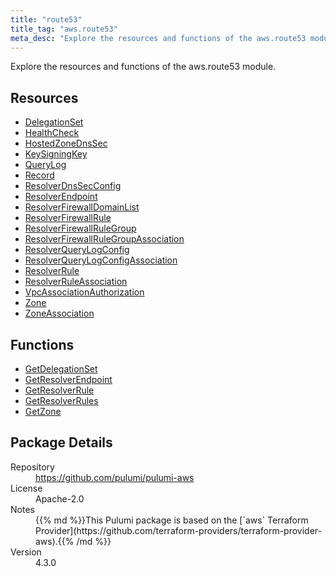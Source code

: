 ```yaml
---
title: "route53"
title_tag: "aws.route53"
meta_desc: "Explore the resources and functions of the aws.route53 module."
---
```


<!-- WARNING: this file was generated by Pulumi Docs Generator. -->
<!-- Do not edit by hand unless you're certain you know what you are doing! -->

Explore the resources and functions of the aws.route53 module.

<h2 id="resources">Resources</h2>
<ul class="api">
    <li><a href="delegationset" title="DelegationSet"><span class="symbol resource"></span>DelegationSet</a></li>
    <li><a href="healthcheck" title="HealthCheck"><span class="symbol resource"></span>HealthCheck</a></li>
    <li><a href="hostedzonednssec" title="HostedZoneDnsSec"><span class="symbol resource"></span>HostedZoneDnsSec</a></li>
    <li><a href="keysigningkey" title="KeySigningKey"><span class="symbol resource"></span>KeySigningKey</a></li>
    <li><a href="querylog" title="QueryLog"><span class="symbol resource"></span>QueryLog</a></li>
    <li><a href="record" title="Record"><span class="symbol resource"></span>Record</a></li>
    <li><a href="resolverdnssecconfig" title="ResolverDnsSecConfig"><span class="symbol resource"></span>ResolverDnsSecConfig</a></li>
    <li><a href="resolverendpoint" title="ResolverEndpoint"><span class="symbol resource"></span>ResolverEndpoint</a></li>
    <li><a href="resolverfirewalldomainlist" title="ResolverFirewallDomainList"><span class="symbol resource"></span>ResolverFirewallDomainList</a></li>
    <li><a href="resolverfirewallrule" title="ResolverFirewallRule"><span class="symbol resource"></span>ResolverFirewallRule</a></li>
    <li><a href="resolverfirewallrulegroup" title="ResolverFirewallRuleGroup"><span class="symbol resource"></span>ResolverFirewallRuleGroup</a></li>
    <li><a href="resolverfirewallrulegroupassociation" title="ResolverFirewallRuleGroupAssociation"><span class="symbol resource"></span>ResolverFirewallRuleGroupAssociation</a></li>
    <li><a href="resolverquerylogconfig" title="ResolverQueryLogConfig"><span class="symbol resource"></span>ResolverQueryLogConfig</a></li>
    <li><a href="resolverquerylogconfigassociation" title="ResolverQueryLogConfigAssociation"><span class="symbol resource"></span>ResolverQueryLogConfigAssociation</a></li>
    <li><a href="resolverrule" title="ResolverRule"><span class="symbol resource"></span>ResolverRule</a></li>
    <li><a href="resolverruleassociation" title="ResolverRuleAssociation"><span class="symbol resource"></span>ResolverRuleAssociation</a></li>
    <li><a href="vpcassociationauthorization" title="VpcAssociationAuthorization"><span class="symbol resource"></span>VpcAssociationAuthorization</a></li>
    <li><a href="zone" title="Zone"><span class="symbol resource"></span>Zone</a></li>
    <li><a href="zoneassociation" title="ZoneAssociation"><span class="symbol resource"></span>ZoneAssociation</a></li>
</ul>

<h2 id="functions">Functions</h2>
<ul class="api">
    <li><a href="getdelegationset" title="GetDelegationSet"><span class="symbol function"></span>GetDelegationSet</a></li>
    <li><a href="getresolverendpoint" title="GetResolverEndpoint"><span class="symbol function"></span>GetResolverEndpoint</a></li>
    <li><a href="getresolverrule" title="GetResolverRule"><span class="symbol function"></span>GetResolverRule</a></li>
    <li><a href="getresolverrules" title="GetResolverRules"><span class="symbol function"></span>GetResolverRules</a></li>
    <li><a href="getzone" title="GetZone"><span class="symbol function"></span>GetZone</a></li>
</ul>

<h2 id="package-details">Package Details</h2>
<dl class="package-details">
	<dt>Repository</dt>
	<dd><a href="https://github.com/pulumi/pulumi-aws">https://github.com/pulumi/pulumi-aws</a></dd>
	<dt>License</dt>
	<dd>Apache-2.0</dd>
	<dt>Notes</dt>
	<dd>{{% md %}}This Pulumi package is based on the [`aws` Terraform Provider](https://github.com/terraform-providers/terraform-provider-aws).{{% /md %}}</dd>
	<dt>Version</dt>
	<dd>4.3.0</dd>
</dl>

